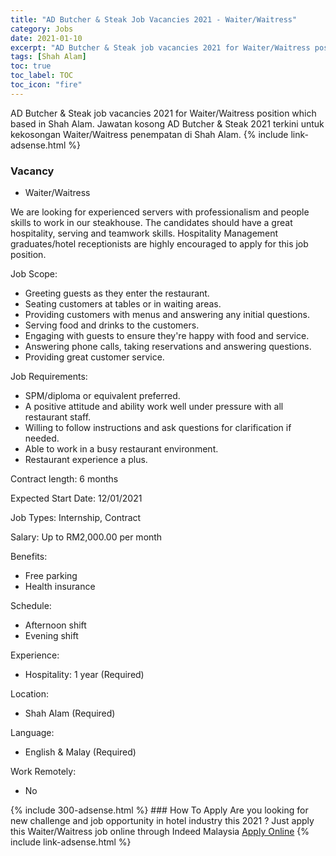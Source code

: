 ```yaml
---
title: "AD Butcher & Steak Job Vacancies 2021 - Waiter/Waitress" 
category: Jobs 
date: 2021-01-10 
excerpt: "AD Butcher & Steak job vacancies 2021 for Waiter/Waitress position which based in Shah Alam. Jawatan kosong AD Butcher & Steak 2021 terkini untuk kekosongan Waiter/Waitress penempatan di Shah Alam" 
tags: [Shah Alam] 
toc: true 
toc_label: TOC 
toc_icon: "fire" 
--- 
```


AD Butcher & Steak job vacancies 2021 for Waiter/Waitress position which based in Shah Alam. Jawatan kosong AD Butcher & Steak 2021 terkini untuk kekosongan Waiter/Waitress penempatan di Shah Alam. 
{% include link-adsense.html %} 
### Vacancy 
- Waiter/Waitress 
<div><p>We are looking for experienced servers with professionalism and people skills to work in our steakhouse. The candidates should have a great hospitality, serving and teamwork skills. Hospitality Management graduates/hotel receptionists are highly encouraged to apply for this job position.</p><p>Job Scope:</p><ul><li>Greeting guests as they enter the restaurant.</li><li>Seating customers at tables or in waiting areas.</li><li>Providing customers with menus and answering any initial questions.</li><li>Serving food and drinks to the customers.</li><li>Engaging with guests to ensure they're happy with food and service.</li><li>Answering phone calls, taking reservations and answering questions.</li><li>Providing great customer service.</li></ul><p>Job Requirements:</p><ul><li>SPM/diploma or equivalent preferred.</li><li>A positive attitude and ability work well under pressure with all restaurant staff.</li><li>Willing to follow instructions and ask questions for clarification if needed.</li><li>Able to work in a busy restaurant environment.</li><li>Restaurant experience a plus.</li></ul><p>Contract length: 6 months</p><p>Expected Start Date: 12/01/2021</p><p>Job Types: Internship, Contract</p><p>Salary: Up to RM2,000.00 per month</p><p>Benefits:</p><ul><li>Free parking</li><li>Health insurance</li></ul><p>Schedule:</p><ul><li>Afternoon shift</li><li>Evening shift</li></ul><p>Experience:</p><ul><li>Hospitality: 1 year (Required)</li></ul><p>Location:</p><ul><li>Shah Alam (Required)</li></ul><p>Language:</p><ul><li>English &amp; Malay (Required)</li></ul><p>Work Remotely:</p><ul><li>No</li></ul></div> 
{% include 300-adsense.html %} 
### How To Apply 
Are you looking for new challenge and job opportunity in hotel industry this 2021 ?
Just apply this Waiter/Waitress job online through Indeed Malaysia 
<a href="https://malaysia.indeed.com/viewjob?jk=5c952626a89436ad" class="btn btn--info" target="_blank" rel="nofollow noopenner">Apply Online</a> 
{% include link-adsense.html %} 